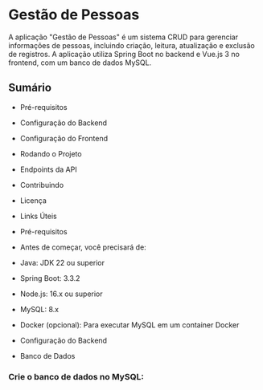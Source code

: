 # Gestão de Pessoas
A aplicação "Gestão de Pessoas" é um sistema CRUD para gerenciar informações de pessoas, incluindo criação, leitura, atualização e exclusão de registros. A aplicação utiliza Spring Boot no backend e Vue.js 3 no frontend, com um banco de dados MySQL.

## Sumário
 * Pré-requisitos
 * Configuração do Backend
 * Configuração do Frontend
 * Rodando o Projeto
 * Endpoints da API
 * Contribuindo
 * Licença
 * Links Úteis
 * Pré-requisitos
 * Antes de começar, você precisará de:

 * Java: JDK 22 ou superior
 * Spring Boot: 3.3.2
 * Node.js: 16.x ou superior
 * MySQL: 8.x
 * Docker (opcional): Para executar MySQL em um container Docker
 * Configuração do Backend
 * Banco de Dados
### Crie o banco de dados no MySQL:
